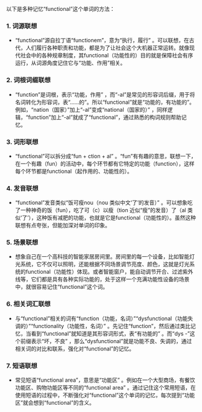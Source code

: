 以下是多种记忆“functional”这个单词的方法：

### 1. 词源联想
 - “functional”源自拉丁语“functionem”，意为“执行，履行” 。可以联想，在古代，人们履行各种职责和功能，都是为了让社会这个大机器正常运转。就像现代社会中的各种规章制度，其functional（功能性的）目的就是保障社会有序运行，从词源角度记住它与“功能、作用”相关。

### 2. 词根词缀联想
 - “function”是词根，表示“功能，作用” ，而“-al”是常见的形容词后缀，用于将名词转化为形容词，表“……的”。所以“functional”就是“功能的，有功能的”。例如，“nation（国家）”加上“-al”变成“national（国家的）” ，同样逻辑，“function”加上“-al”就成了“functional”，通过熟悉的构词规则帮助记忆。

### 3. 词形联想
 - “functional”可以拆分成“fun + ction + al” 。“fun”有有趣的意思，联想一下，在一个有趣（fun）的活动中，每个环节都有它特定的功能（function），这样每个环节都是functional（起作用的、功能性的）。

### 4. 发音联想
 - “functional”发音类似“饭可瘦nou（nou 类似中文‘了’的发音）” 。可以想象吃了一种神奇的饭（fun），吃了可（c）以瘦（tion 近似“瘦”的发音）了（al 类似‘了’），这种饭有减肥的功能，也就是它是functional（功能性的）。虽然这种联想有点夸张，但能加深对单词的印象。

### 5. 场景联想
 - 想象自己在一个高科技的智能家居房间里。房间里的每一个设备，比如智能灯光系统，它不仅可以照明，还能根据不同场景调节亮度、颜色，这就是灯光系统的functional（功能性）体现。或者智能窗户，能自动调节开合、过滤紫外线等，它们都是具有各种实际功能的，处于这样一个充满功能性设备的场景中，就很容易记住“functional”这个词。

### 6. 相关词汇联想
 - 与“functional”相关的词有“function（功能，名词）”“dysfunctional（功能失调的）”“functionality（功能性，名词）” 。先记住“function”，然后通过类比记忆，当看到“functional”就知道是其形容词形式，表“有功能的” 。而“dys -”这个前缀表示“坏，不良” ，那么“dysfunctional”就是功能不良、失调的，通过相关词的对比和联系，强化对“functional”的记忆。

### 7. 短语联想
 - 常见短语“functional area”，意思是“功能区” 。例如在一个大型商场，有餐饮功能区、购物功能区等不同的“functional area” 。通过记住这个常用短语，在使用短语的过程中，不断强化对“functional”这个单词的记忆，每次提到“功能区”就会想到“functional”的含义。 